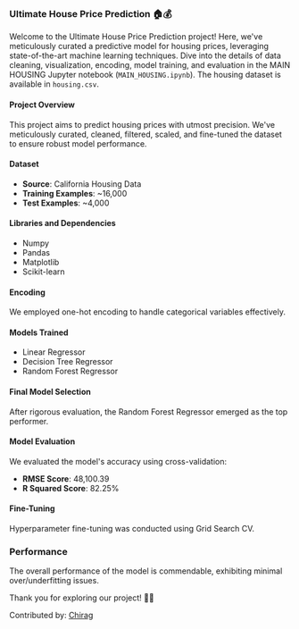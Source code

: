 ### Ultimate House Price Prediction 🏠💰

Welcome to the Ultimate House Price Prediction project! Here, we've meticulously curated a predictive model for housing prices, leveraging state-of-the-art machine learning techniques. Dive into the details of data cleaning, visualization, encoding, model training, and evaluation in the MAIN HOUSING Jupyter notebook (`MAIN_HOUSING.ipynb`). The housing dataset is available in `housing.csv`.

#### Project Overview
This project aims to predict housing prices with utmost precision. We've meticulously curated, cleaned, filtered, scaled, and fine-tuned the dataset to ensure robust model performance.

#### Dataset
- **Source**: California Housing Data
- **Training Examples**: ~16,000
- **Test Examples**: ~4,000

#### Libraries and Dependencies
- Numpy
- Pandas
- Matplotlib
- Scikit-learn

#### Encoding
We employed one-hot encoding to handle categorical variables effectively.

#### Models Trained
- Linear Regressor
- Decision Tree Regressor
- Random Forest Regressor

#### Final Model Selection
After rigorous evaluation, the Random Forest Regressor emerged as the top performer.

#### Model Evaluation
We evaluated the model's accuracy using cross-validation:
- **RMSE Score**: 48,100.39
- **R Squared Score**: 82.25%

#### Fine-Tuning
Hyperparameter fine-tuning was conducted using Grid Search CV.

### Performance
The overall performance of the model is commendable, exhibiting minimal over/underfitting issues.

Thank you for exploring our project! 🚀✨

Contributed by: [Chirag](https://github.com/chiragHimself)

